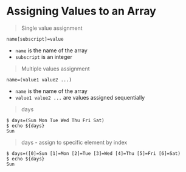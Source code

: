 # Assigning Values to an Array

> Single value assignment

```
name[subscript]=value
```

- `name` is the name of the array
- `subscript` is an integer

> Multiple values assignment

```
name=(value1 value2 ...)
```

- `name` is the name of the array
- `value1 value2 ...` are values assigned sequentially

> days

```
$ days=(Sun Mon Tue Wed Thu Fri Sat)
$ echo ${days}
Sun
```

> days - assign to specific element by index

```
$ days=([0]=Sun [1]=Mon [2]=Tue [3]=Wed [4]=Thu [5]=Fri [6]=Sat)
$ echo ${days}
Sun
```
